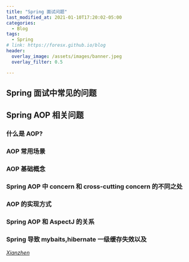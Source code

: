 ```yaml
---
title: "Spring 面试问题"
last_modified_at: 2021-01-10T17:20:02-05:00
categories:
  - Blog
tags:
  - Spring
# link: https://foresx.github.io/blog
header:
  overlay_image: /assets/images/banner.jpeg
  overlay_filter: 0.5

---
```


## Spring 面试中常见的问题

## Spring AOP 相关问题

### 什么是 AOP?

### AOP 常用场景

### AOP 基础概念

### Spring AOP 中 concern 和 cross-cutting concern 的不同之处

### AOP 的实现方式

### Spring AOP 和 AspectJ 的关系

### Spring 导致 mybaits,hibernate 一级缓存失效以及


<cite><a href="https://foresx.github.io">Xianzhen</a></cite>
